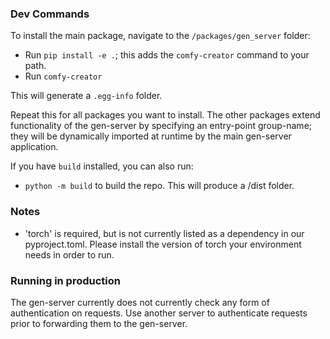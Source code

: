 ### Dev Commands

To install the main package, navigate to the `/packages/gen_server` folder:
- Run `pip install -e .`; this adds the `comfy-creator` command to your path.
- Run `comfy-creator`

This will generate a `.egg-info` folder.

Repeat this for all packages you want to install. The other packages extend functionality of the gen-server by specifying an entry-point group-name; they will be dynamically imported at runtime by the main gen-server application.

If you have `build` installed, you can also run:
- `python -m build` to build the repo.
This will produce a /dist folder.


### Notes

- 'torch' is required, but is not currently listed as a dependency in our pyproject.toml. Please install the version of torch your environment needs in order to run.


### Running in production

The gen-server currently does not currently check any form of authentication on requests. Use another server to authenticate requests prior to forwarding them to the gen-server.

